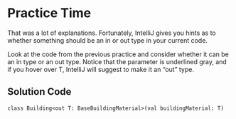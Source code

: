 # Practice Time

That was a lot of explanations. Fortunately, IntelliJ gives you hints as to whether something should be an in or out type in your current code.

Look at the code from the previous practice and consider whether it can be an in type or an out type.
Notice that the parameter is underlined gray, and if you hover over T, IntelliJ will suggest to make it an “out” type.


## Solution Code
```
class Building<out T: BaseBuildingMaterial>(val buildingMaterial: T)
```